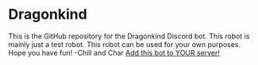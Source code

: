 # Dragonkind
This is the GitHub repository for the Dragonkind Discord bot. This robot is mainly just a test robot.
This robot can be used for your own purposes.
Hope you have fun!
-Chill and Char
[Add this bot to YOUR server!](https://discord.com/api/oauth2/authorize?client_id=908462997687660574&permissions=8&scope=bot)

